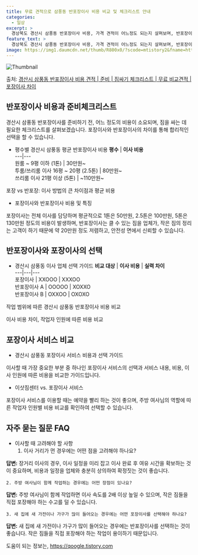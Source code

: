 ```yaml
---
title: 무료 견적으로 삼풍동 반포장이사 비용 비교 및 체크리스트 안내
categories:
  - 일상
excerpt: >
  경상북도 경산시 삼풍동 반포장이사 비용, 가격 견적이 어느정도 되는지 살펴보며, 반포장이사를 준비함에 있어 짐싸기 준비 체크리스트가 무엇인지 보겠습니다. 마지막으로 포장이사와 차이점을 통해 무료 비교견적으로 어떤 것이 더 합리적인 선택인지 공유 드립니다.경산시 삼풍동 포장이사 견적 샘플 보기 👈 클릭경산시 삼풍동 포장이사 가격 살펴보기 👈 클릭경산시 삼풍동 반포장이사 평균 이사 비용평수경산시 삼풍동 평균 이사 비용원룸 이사9평 이하 (1톤)30만원~투룸/쓰리룸 이사16평 ~ 20평 (2.5톤)80만원~쓰리룸 이사21평 (5톤) ~110만원~우리집 무료 이사견적 받기 👈 클릭포장 vs 반포장: 이사 방법의 큰 차이점포장이사는 이사 전반을 담당하며 1톤은 50만원, 2.5톤은 100만원, 5톤은 130..
feature_text: >
  경상북도 경산시 삼풍동 반포장이사 비용, 가격 견적이 어느정도 되는지 살펴보며, 반포장이사를 준비함에 있어 짐싸기 준비 체크리스트가 무엇인지 보겠습니다. 마지막으로 포장이사와 차이점을 통해 무료 비교견적으로 어떤 것이 더 합리적인 선택인지 공유 드립니다.경산시 삼풍동 포장이사 견적 샘플 보기 👈 클릭경산시 삼풍동 포장이사 가격 살펴보기 👈 클릭경산시 삼풍동 반포장이사 평균 이사 비용평수경산시 삼풍동 평균 이사 비용원룸 이사9평 이하 (1톤)30만원~투룸/쓰리룸 이사16평 ~ 20평 (2.5톤)80만원~쓰리룸 이사21평 (5톤) ~110만원~우리집 무료 이사견적 받기 👈 클릭포장 vs 반포장: 이사 방법의 큰 차이점포장이사는 이사 전반을 담당하며 1톤은 50만원, 2.5톤은 100만원, 5톤은 130..
image: https://img1.daumcdn.net/thumb/R800x0/?scode=mtistory2&fname=https%3A%2F%2Fblog.kakaocdn.net%2Fdn%2F9FY3K%2FbtsHbrI6seU%2FNuIZiE1l2czTa8fmcVJ2G0%2Fimg.webp
---
```


![Thumbnail](https://img1.daumcdn.net/thumb/R800x0/?scode=mtistory2&fname=https%3A%2F%2Fblog.kakaocdn.net%2Fdn%2F9FY3K%2FbtsHbrI6seU%2FNuIZiE1l2czTa8fmcVJ2G0%2Fimg.webp)

<p>출처: <a href="https://qoogle.tistory.com/9408" rel="dofollow">경산시 삼풍동 반포장이사 비용 견적 | 준비 | 짐싸기 체크리스트 | 무료 비교견적 | 포장이사 차이</a> </p>

## 반포장이사 비용과 준비체크리스트

경산시 삼풍동 반포장이사를 준비하기 전, 어느 정도의 비용이 소요되며, 짐을 싸는 데 필요한 체크리스트를 살펴보겠습니다. 포장이사와
반포장이사의 차이를 통해 합리적인 선택을 할 수 있습니다.

  * 평수별 경산시 삼풍동 평균 반포장이사 비용
**평수** | **이사 비용**  
---|---  
원룸 ~ 9평 이하 (1톤) | 30만원~  
투룸/쓰리룸 이사 16평 ~ 20평 (2.5톤) | 80만원~  
쓰리룸 이사 21평 이상 (5톤) | ~110만원~  
  
포장 vs 반포장: 이사 방법의 큰 차이점과 평균 비용

  * 포장이사와 반포장이사 비용 및 특징

포장이사는 전체 이사를 담당하며 평균적으로 1톤은 50만원, 2.5톤은 100만원, 5톤은 130만원 정도의 비용이 발생하며, 반포장이사는
클 수 있는 짐을 업체가, 작은 짐의 정리는 고객이 하기 때문에 약 20만원 정도 저렴하고, 안전성 면에서 신뢰할 수 있습니다.

## 반포장이사와 포장이사의 선택

  * 경산시 삼풍동 이사 업체 선택 가이드
**비교 대상** | **이사 비용** | **실력 차이**  
---|---|---  
포장이사 | XXOOO | XXXOO  
반포장이사 A | OOOOO | XOXXO  
반포장이사 B | OXXOO | OXOXO  
  
작업 범위에 따른 경산시 삼풍동 반포장이사 비용 비교

이사 비용 차이, 작업자 인원에 따른 비용 비교

## 포장이사 서비스 비교

  * 경산시 삼풍동 포장이사 서비스 비용과 선택 가이드

이사할 때 가장 중요한 부분 중 하나인 포장이사 서비스의 선택과 서비스 내용, 비용, 이사 인원에 따른 비용을 비교한 가이드입니다.

  * 이삿짐센터 vs. 포장이사 서비스

포장이사 서비스를 이용할 때는 예약을 빨리 하는 것이 좋으며, 주방 여사님의 역할에 따른 작업자 인원별 비용 비교를 확인하여 선택할 수
있습니다.

## 자주 묻는 질문 FAQ

  * 이사할 때 고려해야 할 사항
    1. 이사 거리가 먼 경우에는 어떤 점을 고려해야 하나요?

**답변:** 장거리 이사의 경우, 이사 일정을 미리 잡고 이사 완료 후 여유 시간을 확보하는 것이 중요하며, 비용과 일정을 업체와 충분히
상의하여 확정짓는 것이 좋습니다.

    2. 주방 여사님이 함께 작업하는 경우에는 어떤 장점이 있나요?

**답변:** 주방 여사님이 함께 작업하면 이사 속도를 2배 이상 높일 수 있으며, 작은 짐들을 직접 포장해야 하는 수고를 덜 수 있습니다.

    3. 새 집에 새 가전이나 가구가 많이 들어오는 경우에는 어떤 포장이사를 선택해야 하나요?

**답변:** 새 집에 새 가전이나 가구가 많이 들어오는 경우에는 반포장이사를 선택하는 것이 좋습니다. 작은 짐들을 직접 포장해야 하는
작업이 용이하기 때문입니다.



 

도움이 되는 정보는, <a href="https://qoogle.tistory.com" rel="dofollow">https://qoogle.tistory.com</a>


